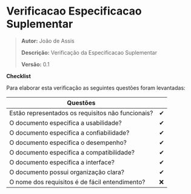 # Verificacao Especificacao Suplementar

> **Autor:** João de Assis
>
> **Descrição:** Verificação da Especificacao Suplementar
>
> **Versão:** 0.1


**Checklist**

Para elaborar esta verificação as seguintes questões foram levantadas: 


|                                  Questões         |     |
| ------------------------------------------------- | --- |
| Estão representados os requisitos não funcionais? | ✔   |
| O documento especifica a usabilidade?             | ✔   |
| O documento especifica a confiabilidade?          | ✔   |
| O documento especifica o desempenho?              | ✔   |
| O documento especifica a compatibilidade?         | ✔   |
| O documento especifica a interface?               | ✔   |
| O documento possui organização clara?             | ✔   |
| O nome dos requisitos é de fácil entendimento?    | ❌  |







